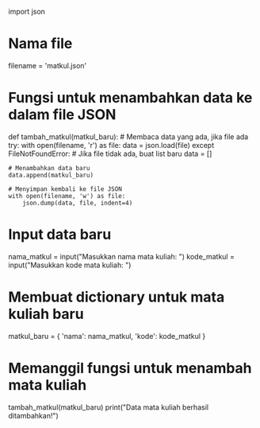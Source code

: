 import json

# Nama file
filename = 'matkul.json'

# Fungsi untuk menambahkan data ke dalam file JSON
def tambah_matkul(matkul_baru):
    # Membaca data yang ada, jika file ada
    try:
        with open(filename, 'r') as file:
            data = json.load(file)
    except FileNotFoundError:
        # Jika file tidak ada, buat list baru
        data = []

    # Menambahkan data baru
    data.append(matkul_baru)

    # Menyimpan kembali ke file JSON
    with open(filename, 'w') as file:
        json.dump(data, file, indent=4)

# Input data baru
nama_matkul = input("Masukkan nama mata kuliah: ")
kode_matkul = input("Masukkan kode mata kuliah: ")

# Membuat dictionary untuk mata kuliah baru
matkul_baru = {
    'nama': nama_matkul,
    'kode': kode_matkul
}

# Memanggil fungsi untuk menambah mata kuliah
tambah_matkul(matkul_baru)
print("Data mata kuliah berhasil ditambahkan!")
